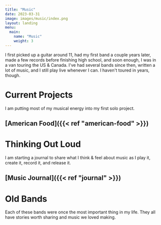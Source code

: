 ```yaml
---
title: "Music"
date: 2023-03-31
image: images/music/index.png
layout: landing
menu:
  main:
    name: "Music"
    weight: 3
---
```


I first picked up a guitar around 11, had my first band a couple years later, made a few records before finishing high school, and soon enough, I was in a van touring the US & Canada. I've had several bands since then, written a lot of music, and I still play live whenever I can. I haven't toured in years, though.

# Current Projects

I am putting most of my musical energy into my first solo project.

## [American Food]({{< ref "american-food" >}})


# Thinking Out Loud

I am starting a journal to share what I think & feel about music as I play it, create it, record it, and release it.

## [Music Journal]({{< ref "journal" >}})


# Old Bands


Each of these bands were once the most important thing in my life. They all have stories worth sharing and music we loved making.
